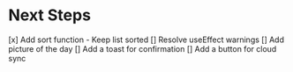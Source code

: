 # Next Steps

[x] Add sort function - Keep list sorted
[] Resolve useEffect warnings
[] Add picture of the day
[] Add a toast for confirmation
[] Add a button for cloud sync